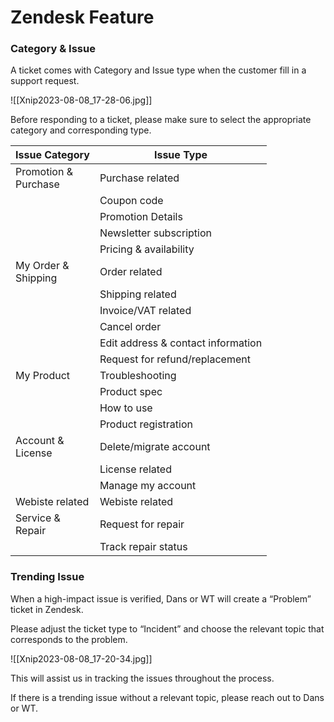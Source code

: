 # Zendesk Feature

### Category & Issue

A ticket comes with Category and Issue type when the customer fill in a support request.

![[Xnip2023-08-08_17-28-06.jpg]]

Before responding to a ticket, please make sure to select the appropriate category and corresponding type. 

| Issue Category            | Issue Type                         |
| ------------------------- | ---------------------------------- |
| Promotion & <br/>Purchase | Purchase related                   |
|                           | Coupon code                        |
|                           | Promotion Details                  |
|                           | Newsletter subscription            |
|                           | Pricing & availability             |
| My Order &<br/>Shipping   | Order related                      |
|                           | Shipping related                   |
|                           | Invoice/VAT related                |
|                           | Cancel order                       |
|                           | Edit address & contact information |
|                           | Request for refund/replacement     |
| My Product                | Troubleshooting                    |
|                           | Product spec                       |
|                           | How to use                         |
|                           | Product registration               |
| Account & <br/>License    | Delete/migrate account             |
|                           | License related                    |
|                           | Manage my account                  |
| Webiste related           | Webiste related                    |
| Service & <br/>Repair     | Request for repair                 |
|                           | Track repair status                |


### Trending Issue

 When a high-impact issue is verified, Dans or WT will create a “Problem” ticket in Zendesk.
 
 Please adjust the ticket type to “Incident” and choose the relevant topic that corresponds to the problem.
 
![[Xnip2023-08-08_17-20-34.jpg]]

This will assist us in tracking the issues throughout the process.

If there is a trending issue without a relevant topic, please reach out to Dans or WT.
